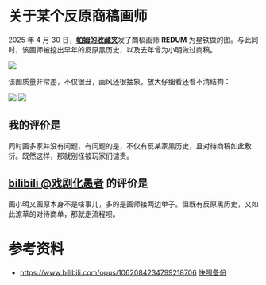 # 关于某个反原商稿画师

2025 年 4 月 30 日，[**帕姆的收藏夹**](https://space.bilibili.com/508103429)发了商稿画师 **REDUM** 为星铁做的图。与此同时，该画师被挖出早年的反原黑历史，以及去年曾为小明做过商稿。

![](https://raw.githubusercontent.com/bxx-114514/iming-blog/refs/heads/main/evil-of-kurogames/images/REDUM/1.png)

该图质量非常差，不仅很丑，画风还很抽象，放大仔细看还看不清结构：

![](https://raw.githubusercontent.com/bxx-114514/iming-blog/refs/heads/main/evil-of-kurogames/images/REDUM/2.png)
![](https://raw.githubusercontent.com/bxx-114514/iming-blog/refs/heads/main/evil-of-kurogames/images/REDUM/3.png)

## 我的评价是

同时画多家并没有问题，有问题的是，不仅有反某家黑历史，且对待商稿如此敷衍。既然这样，那就别怪被玩家们谴责。

## [bilibili @戏剧化愚者](https://space.bilibili.com/19976514) 的评价是

画小明又画原本身不是啥事儿，多的是画师接两边单子。但既有反原黑历史，又如此潦草的对待商单，那就走流程呗。

# 参考资料
* https://www.bilibili.com/opus/1062084234799218706 [快照备份](https://web.archive.org/web/20250501205933/https://www.bilibili.com/opus/1062084234799218706)
